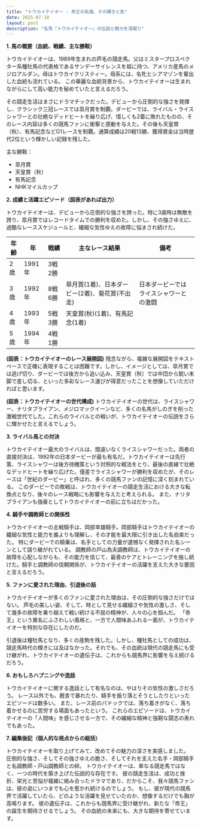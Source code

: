 ```yaml
---
title: "トウカイテイオー - 帝王の系譜、その輝きと影"
date: 2025-07-10
layout: post
description: "名馬『トウカイテイオー』の伝説と魅力を深堀り"
---
```


**1. 馬の概要（血統、戦績、主な勝鞍）**

トウカイテイオーは、1989年生まれの芦毛の競走馬。父はミスタープロスペクター系種牡馬の代表格であるサンデーサイレンスを祖に持つ、アメリカ産馬のメジロアルダン。母はトウカイクリスティー。母系には、名牝ヒシアマゾンを輩出した血統も流れている。  この華麗な血統背景から、トウカイテイオーは生まれながらにして高い能力を秘めていたと言えるだろう。

その競走生活はまさにドラマチックだった。デビューから圧倒的な強さを発揮し、クラシック三冠レースでは皐月賞を制覇。ダービーでは、ライバル・ライスシャワーとの壮絶なデッドヒートを繰り広げ、惜しくも2着に敗れたものの、そのレース内容は多くの競馬ファンに衝撃と感動を与えた。その後も天皇賞（秋）、有馬記念などG1レースを制覇。通算成績は20戦13勝、獲得賞金は当時歴代2位という輝かしい記録を残した。

主な勝鞍：

* 皐月賞
* 天皇賞（秋）
* 有馬記念
* NHKマイルカップ


**2. 成績と活躍エピソード（図表があれば出力）**

トウカイテイオーは、デビューから圧倒的な強さを誇った。特に3歳時は無敵を誇り、皐月賞ではレコードタイムでの勝利を収めた。しかし、その強さゆえに、過酷なレーススケジュールと、繊細な気性ゆえの故障に悩まされ続けた。

| 年齢 | 年 | 戦績 | 主なレース結果 | 備考 |
|---|---|---|---|---|
| 2歳 | 1991年 | 3戦2勝 |  |  |
| 3歳 | 1992年 | 8戦6勝 | 皐月賞(1着)、日本ダービー(2着)、菊花賞(不出走) | 日本ダービーではライスシャワーとの激闘 |
| 4歳 | 1993年 | 5戦3勝 | 天皇賞(秋)(1着)、有馬記念(1着) |  |
| 5歳 | 1994年 | 4戦1勝 |  |  |

**(図表：トウカイテイオーのレース展開図)**  残念ながら、複雑な展開図をテキストベースで正確に表現することは困難です。しかし、イメージとしては、皐月賞では逃げ切り、ダービーでは後方から追い込み、天皇賞（秋）では中団から鋭い末脚で差し切る、といった多彩なレース運びが得意だったことを想像していただければと思います。

**(図表：トウカイテイオーの世代構成)**  トウカイテイオーの世代は、ライスシャワー、ナリタブライアン、メジロマックイーンなど、多くの名馬がしのぎを削った激戦世代でした。これらのライバルとの戦いが、トウカイテイオーの伝説をさらに輝かせたと言えるでしょう。


**3. ライバル馬との対決**

トウカイテイオー最大のライバルは、間違いなくライスシャワーだった。両者の直接対決は、1992年の日本ダービーが最も有名だ。トウカイテイオーは先行策、ライスシャワーは後方待機策という対照的な戦法をとり、最後の直線で壮絶なデッドヒートを繰り広げた。僅差でライスシャワーが勝利を収めたが、そのレースは「世紀のダービー」と呼ばれ、多くの競馬ファンの記憶に深く刻まれている。  このダービーでの敗戦は、トウカイテイオーの競走生活における大きな転換点となり、後々のレース戦略にも影響を与えたと考えられる。  また、ナリタブライアンも強豪としてトウカイテイオーの前に立ちはだかった。


**4. 騎手や調教師との関係性**

トウカイテイオーの主戦騎手は、岡部幸雄騎手。岡部騎手はトウカイテイオーの繊細な気性と能力を誰よりも理解し、その才能を最大限に引き出した名伯楽だった。  特にダービーでの騎乗は、名手としての力量が遺憾なく発揮された名シーンとして語り継がれている。  調教師の戸山為夫調教師は、トウカイテイオーの故障を心配しながらも、その能力を信じて、最善のケアとトレーニングを施し続けた。騎手と調教師の信頼関係が、トウカイテイオーの活躍を支えた大きな要因と言えるだろう。


**5. ファンに愛された理由、引退後の話**

トウカイテイオーが多くのファンに愛された理由は、その圧倒的な強さだけではない。  芦毛の美しい姿、そして、時として見せる繊細さや気性の激しさ、そして幾多の故障を乗り越えて戦い続ける不屈の精神が、人々の心を掴んだ。  「帝王」という異名にふさわしい風格と、一方で人間味あふれる一面が、トウカイテイオーを特別な存在にしたのだ。

引退後は種牡馬となり、多くの産駒を残した。しかし、種牡馬としての成功は、競走馬時代の輝きには及ばなかった。それでも、その血統は現代の競走馬にも受け継がれ、トウカイテイオーの遺伝子は、これからも競馬界に影響を与え続けるだろう。


**6. おもしろハプニングや逸話**

トウカイテイオーに関する逸話として有名なのは、やはりその気性の激しさだろう。  レース以外でも、厩舎で暴れたり、騎手を振り落とそうとしたりといったエピソードは数多い。  また、レース前のパドックでは、落ち着きがなく、落ち着かせるのに苦労する場面もあったという。  これらのエピソードは、トウカイテイオーの「人間味」を感じさせる一方で、その繊細な精神と強靭な闘志の表れでもあった。


**7. 編集後記（個人的な視点からの総括）**

トウカイテイオーを取り上げてみて、改めてその魅力の深さを実感しました。  圧倒的な強さ、そしてその強さゆえの脆さ、そしてそれを支えた名手・岡部騎手と名調教師・戸山調教師との絆。  トウカイテイオーは、単なる競走馬ではなく、一つの時代を築き上げた伝説的な存在です。  彼の競走生活は、成功と挫折、栄光と苦悩が複雑に絡み合ったドラマであり、だからこそ、我々競馬ファンは、彼の姿にいつまでも心を惹かれ続けるのでしょう。  もし、彼が現代の競馬界で活躍していたら、どのような活躍を見せていたのか、想像するだけでも胸が高鳴ります。  彼の遺伝子は、これからも競馬界に受け継がれ、新たな「帝王」の誕生を期待させるでしょう。  その血統の未来にも、大きな期待を寄せています。

